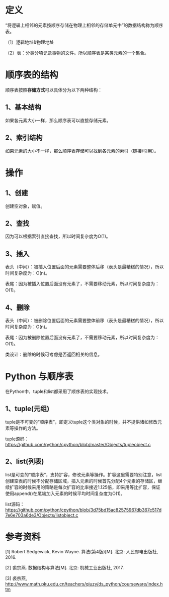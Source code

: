 # 定义

“将逻辑上相邻的元素按顺序存储在物理上相邻的存储单元中”的数据结构称为顺序表。

（1）逻辑地址&物理地址

（2）表：分类分项记录事物的文件。所以顺序表是某类元素的一个集合。

# 顺序表的结构

顺序表按照**存储方式**可以具体分为以下两种结构：

## 1、基本结构

如果各元素大小一样，那么顺序表可以直接存储元素。

## 2、索引结构

如果元素的大小不一样，那么顺序表存储可以找到各元素的索引（链接/引用）。

# 操作

## 1、创建

创建空对象，赋值。

## 2、查找

因为可以根据索引直接查找，所以时间复杂度为O(1)。

## 3、插入

表头（中间）：被插入位置后面的元素需要整体后移（表头是最糟糕的情况），所以时间复杂度为：O(n)。

表尾：因为被插入位置后面没有元素了，不需要移动元素，所以时间复杂度为：O(1)。

## 4、删除

表头（中间）：被删除位置后面的元素需要整体前移（表头是最糟糕的情况），所以时间复杂度为：O(n)。

表尾：因为被删除位置后面没有元素了，不需要移动元素，所以时间复杂度为：O(1)。

类设计：删除的时候可考虑是否返回相关的信息。

# Python 与顺序表

在Python中，tuple和list都采用了顺序表的实现技术。

## 1、tuple(元组)

tuple是不可变的“顺序表”，即定义tuple这个类对象的时候，并不提供诸如修改元素等操作的方法。

tuple源码：https://github.com/python/cpython/blob/master/Objects/tupleobject.c

## 2、list(列表)

list是可变的“顺序表”，支持扩容，修改元素等操作。扩容这里需要特别注意，list创建空表的时候不分配存储区域，插入元素的时候首先分配4个元素的存储区，继续扩容的时候采用的策略是每次扩容的比率接近1.125倍，即采用等比扩容，保证使用append()在尾端加入元素的时候平均时间复杂度为O(1)。

list源码：https://github.com/python/cpython/blob/3d75bd15ac82575967db367c517d7e6e703a6de3/Objects/listobject.c

# 参考资料

[1] Robert Sedgewick, Kevin Wayne. 算法(第4版)[M]. 北京: 人民邮电出版社, 2016.

[2] 裘宗燕. 数据结构与算法[M]. 北京:  机械工业出版社, 2017.

[3] 裘宗燕, http://www.math.pku.edu.cn/teachers/qiuzy/ds_python/courseware/index.htm